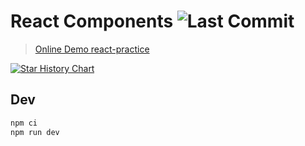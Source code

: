 # React Components ![Last Commit](https://badgen.net/github/last-commit/rosendolu/react-components?label=🟣%20Updated&labelColor=black&color=448AFF)

> [Online Demo react-practice](https://rosendo.fun/react-practice/)

[![Star History Chart](https://api.star-history.com/svg?repos=rosendolu/react-components&type=Timeline)](https://github.com/rosendolu/react-components#readme)

## Dev

```bash
npm ci
npm run dev
```
